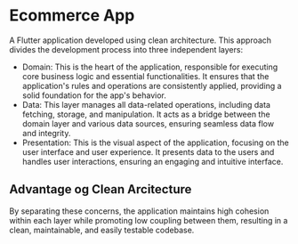 # Ecommerce App


A Flutter application developed using clean architecture. This approach divides the development process into three independent layers:

- Domain:
  This is the heart of the application, responsible for executing core business logic and essential functionalities. 
  It ensures that the application's rules and operations are consistently applied, providing a solid foundation for the app's behavior.
- Data:
  This layer manages all data-related operations, including data fetching, storage, and manipulation. 
  It acts as a bridge between the domain layer and various data sources, ensuring seamless data flow and integrity.
- Presentation:
  This is the visual aspect of the application, focusing on the user interface and user experience. 
  It presents data to the users and handles user interactions, ensuring an engaging and intuitive interface.


## Advantage og Clean Arcitecture

By separating these concerns, the application maintains high cohesion within each layer while promoting low coupling between them, resulting in a clean, maintainable, and easily testable codebase.